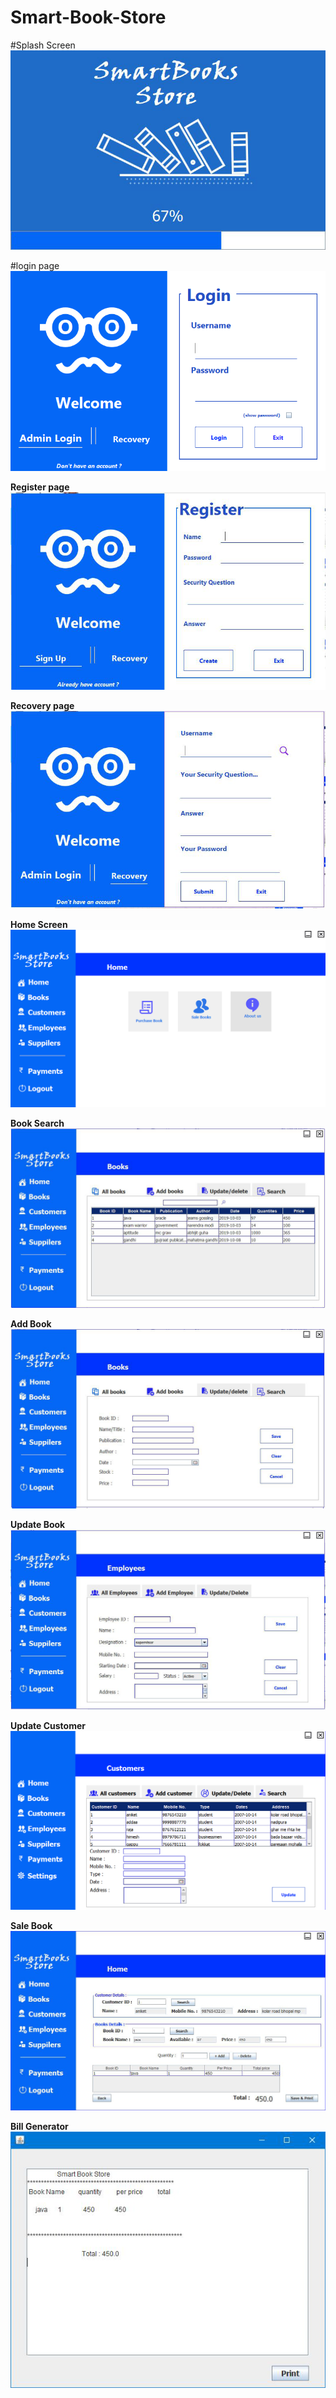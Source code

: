 # Smart-Book-Store

#Splash Screen
<img src="Book_Store_Screenshot/1.png" >

#login page
<img src="Book_Store_Screenshot/1.1.png" >


<b>Register page</b>
<img src="Book_Store_Screenshot/1.3.png" >


<b>Recovery page</b>
<img src="Book_Store_Screenshot/1.2.png" >


<b>Home Screen</b>
<img src="Book_Store_Screenshot/2.png" >


<b>Book Search</b>
<img src="Book_Store_Screenshot/4.png" >


<b>Add Book</b>
<img src="Book_Store_Screenshot/6.png" >


<b>Update Book</b>
<img src="Book_Store_Screenshot/12.png" >

<b>Update Customer</b>
<img src="Book_Store_Screenshot/3.png" >


<b>Sale Book</b>
<img src="Book_Store_Screenshot/18.png" >

<b>Bill Generator</b>
<img src="Book_Store_Screenshot/19.png" >
